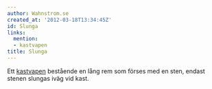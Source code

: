 ```yaml
---
author: Wahnstrom.se
created_at: '2012-03-18T13:34:45Z'
id: Slunga
links:
  mention:
  - kastvapen
title: Slunga
---
```


Ett [kastvapen] bestående en lång rem som förses med en sten, endast stenen slungas iväg vid kast.

  [kastvapen]: kastvapen